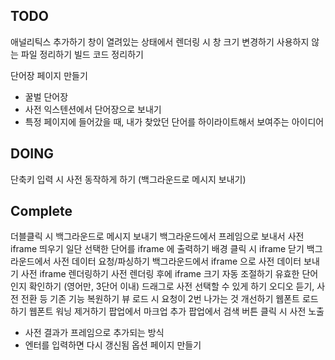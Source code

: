 ## TODO
애널리틱스 추가하기
창이 열려있는 상태에서 렌더링 시 창 크기 변경하기
사용하지 않는 파일 정리하기
빌드 코드 정리하기

단어장 페이지 만들기
  - 꿀벌 단어장
  - 사전 익스텐션에서 단어장으로 보내기
  - 특정 페이지에 들어갔을 때, 내가 찾았던 단어를 하이라이트해서 보여주는 아이디어

## DOING
단축키 입력 시 사전 동작하게 하기 (백그라운드로 메시지 보내기)


## Complete
더블클릭 시 백그라운드로 메시지 보내기
백그라운드에서 프레임으로 보내서 사전 iframe 띄우기
일단 선택한 단어를 iframe 에 출력하기
배경 클릭 시 iframe 닫기
백그라운드에서 사전 데이터 요청/파싱하기
백그라운드에서 iframe 으로 사전 데이터 보내기
사전 iframe 렌더링하기
사전 렌더링 후에 iframe 크기 자동 조절하기
유효한 단어인지 확인하기 (영어만, 3단어 이내)
드래그로 사전 선택할 수 있게 하기
오디오 듣기, 사전 전환 등 기존 기능 복원하기
뷰 로드 시 요청이 2번 나가는 것 개선하기
웹폰트 로드하기
웹폰트 워닝 제거하기
팝업에서 마크업 추가
팝업에서 검색 버튼 클릭 시 사전 노출
- 사전 결과가 프레임으로 추가되는 방식
- 엔터를 입력하면 다시 갱신됨
옵션 페이지 만들기